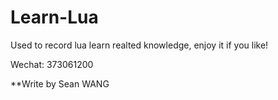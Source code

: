 # Learn-Lua

Used to record lua learn realted knowledge, enjoy it if you like!  

Wechat: 373061200  

**Write by Sean WANG
